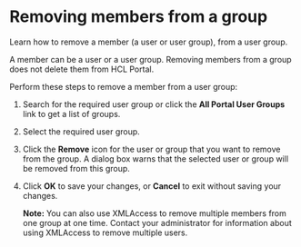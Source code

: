 # Removing members from a group


Learn how to remove a member \(a user or user group\), from a user group.

A member can be a user or a user group. Removing members from a group does not delete them from HCL Portal.

Perform these steps to remove a member from a user group:

1.  Search for the required user group or click the **All Portal User Groups** link to get a list of groups.

2.  Select the required user group.

3.  Click the **Remove** icon for the user or group that you want to remove from the group. A dialog box warns that the selected user or group will be removed from this group.

4.  Click **OK** to save your changes, or **Cancel** to exit without saving your changes.

    **Note:** You can also use XMLAccess to remove multiple members from one group at one time. Contact your administrator for information about using XMLAccess to remove multiple users.


